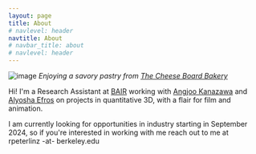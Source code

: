 ```yaml
---
layout: page
title: About
# navlevel: header
navtitle: About
# navbar_title: about
# navlevel: header
---
```


![image](/assets/m.png)
*Enjoying a savory pastry from [The Cheese Board Bakery](https://cheeseboardcollective.coop)*

Hi! I'm a Research Assistant at [BAIR](https://bair.berkeley.edu) working with [Angjoo Kanazawa](https://people.eecs.berkeley.edu/~kanazawa/) and [Alyosha Efros](https://people.eecs.berkeley.edu/~efros/) on projects in quantitative 3D, with a flair for film and animation. 

I am currently looking for opportunities in industry starting in September 2024, so if you're interested in working with me reach out to me at rpeterlinz -at- berkeley.edu


